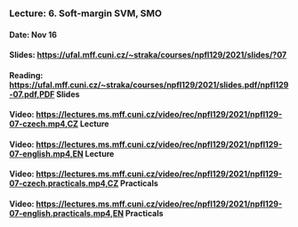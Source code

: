 ### Lecture: 6. Soft-margin SVM, SMO
#### Date: Nov 16
#### Slides: https://ufal.mff.cuni.cz/~straka/courses/npfl129/2021/slides/?07
#### Reading: https://ufal.mff.cuni.cz/~straka/courses/npfl129/2021/slides.pdf/npfl129-07.pdf,PDF Slides
#### Video: https://lectures.ms.mff.cuni.cz/video/rec/npfl129/2021/npfl129-07-czech.mp4,CZ Lecture
#### Video: https://lectures.ms.mff.cuni.cz/video/rec/npfl129/2021/npfl129-07-english.mp4,EN Lecture
#### Video: https://lectures.ms.mff.cuni.cz/video/rec/npfl129/2021/npfl129-07-czech.practicals.mp4,CZ Practicals
#### Video: https://lectures.ms.mff.cuni.cz/video/rec/npfl129/2021/npfl129-07-english.practicals.mp4,EN Practicals
